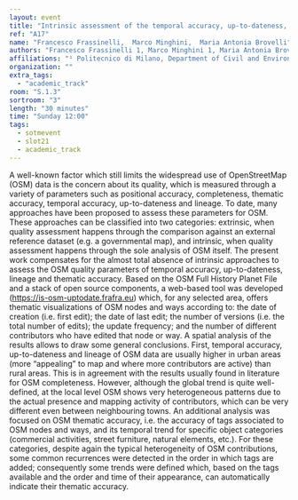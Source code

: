 ```yaml
---
layout: event
title: "Intrinsic assessment of the temporal accuracy, up-to-dateness, lineage and thematic accuracy of OpenStreetMap"
ref: "A17"
name: "Francesco Frassinelli,  Marco Minghini,  Maria Antonia Brovelli"
authors: "Francesco Frassinelli 1, Marco Minghini 1, Maria Antonia Brovelli 1"
affiliations: "¹ Politecnico di Milano, Department of Civil and Environmental Engineering,  Milano, Italy"
organization: ""
extra_tags:
  - "academic_track"
room: "S.1.3"
sortroom: "3"
length: "30 minutes"
time: "Sunday 12:00"
tags:
  - sotmevent
  - slot21
  - academic_track
---
```

A well-known factor which still limits the widespread use of OpenStreetMap (OSM) data is the concern about its quality, which is measured through a variety of parameters such as positional accuracy, completeness, thematic accuracy, temporal accuracy, up-to-dateness and lineage. To date, many approaches have been proposed to assess these parameters for OSM. These approaches can be classified into two categories: extrinsic, when quality assessment happens through the comparison against an external reference dataset (e.g. a governmental map), and intrinsic, when quality assessment happens through the sole analysis of OSM itself. The present work compensates for the almost total absence of intrinsic approaches to assess the OSM quality parameters of temporal accuracy, up-to-dateness, lineage and thematic accuracy. Based on the OSM Full History Planet File and a stack of open source components, a web-based tool was developed (https://is-osm-uptodate.frafra.eu) which, for any selected area, offers thematic visualizations of OSM nodes and ways according to: the date of creation (i.e. first edit); the date of last edit; the number of versions (i.e. the total number of edits); the update frequency; and the number of different contributors who have edited that node or way. A spatial analysis of the results allows to draw some general conclusions. First, temporal accuracy, up-to-dateness and lineage of OSM data are usually higher in urban areas (more “appealing” to map and where more contributors are active) than rural areas. This is in agreement with the results usually found in literature for OSM completeness. However, although the global trend is quite well-defined, at the local level OSM shows very heterogeneous patterns due to the actual presence and mapping activity of contributors, which can be very different even between neighbouring towns. An additional analysis was focused on OSM thematic accuracy, i.e. the accuracy of tags associated to OSM nodes and ways, and its temporal trend for specific object categories (commercial activities, street furniture, natural elements, etc.). For these categories, despite again the typical heterogeneity of OSM contributions, some common recurrences were detected in the order in which tags are added; consequently some trends were defined which, based on the tags available and the order and time of their appearance, can automatically indicate their thematic accuracy.